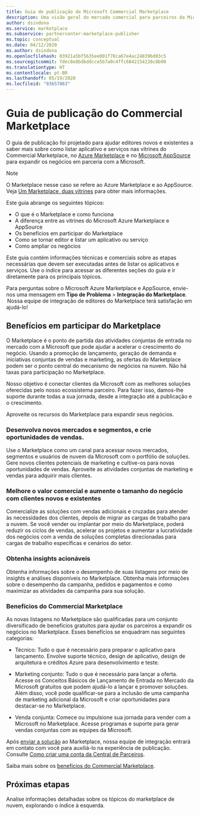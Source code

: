 ```yaml
---
title: Guia de publicação do Microsoft Commercial Marketplace
description: Uma visão geral do mercado comercial para parceiros da Microsoft que desejam publicar ofertas no Microsoft AppSource e no Azure Marketplace.
author: dsindona
ms.service: marketplace
ms.subservice: partnercenter-marketplace-publisher
ms.topic: conceptual
ms.date: 04/12/2020
ms.author: dsindona
ms.openlocfilehash: 03921a5bf5635ee001f78ca67e4ac24839bd03c5
ms.sourcegitcommit: fdec8e8bdbddcce5b7a0c4ffc6842154220c8b90
ms.translationtype: HT
ms.contentlocale: pt-BR
ms.lasthandoff: 05/19/2020
ms.locfileid: "83657863"
---
```

# <a name="commercial-marketplace-publishing-guide"></a>Guia de publicação do Commercial Marketplace

O guia de publicação foi projetado para ajudar editores novos e existentes a saber mais sobre como listar aplicativo e serviços nas vitrines do Commercial Marketplace, no [Azure Marketplace](https://azuremarketplace.microsoft.com) e no [Microsoft AppSource](https://appsource.microsoft.com) para expandir os negócios em parceria com a Microsoft.

>[!Note]
>O Marketplace nesse caso se refere ao Azure Marketplace e ao AppSource.  Veja [Um Marketplace, duas vitrines](https://docs.microsoft.com/azure/marketplace/comparing-appsource-azure-marketplace) para obter mais informações.

Este guia abrange os seguintes tópicos: 
*   O que é o Marketplace e como funciona 
*   A diferença entre as vitrines do Microsoft Azure Marketplace e AppSource 
*   Os benefícios em participar do Marketplace 
*   Como se tornar editor e listar um aplicativo ou serviço 
*   Como ampliar os negócios 

Este guia contém informações técnicas e comerciais sobre as etapas necessárias que devem ser executadas antes de listar os aplicativos e serviços. Use o índice para acessar as diferentes seções do guia e ir diretamente para os principais tópicos.

Para perguntas sobre o Microsoft Azure Marketplace e AppSource, envie-nos uma mensagem em **Tipo de Problema** > **Integração do Marketplace**.  Nossa equipe de integração de editores do Marketplace terá satisfação em ajudá-lo! 

## <a name="benefits-of-participating-in-the-marketplace"></a>Benefícios em participar do Marketplace 

O Marketplace é o ponto de partida das atividades conjuntas de entrada no mercado com a Microsoft que pode ajudar a acelerar o crescimento do negócio. Usando a promoção de lançamento, geração de demanda e iniciativas conjuntas de vendas e marketing, as ofertas do Marketplace podem ser o ponto central do mecanismo de negócios na nuvem. Não há taxas para participação no Marketplace.

Nosso objetivo é conectar clientes da Microsoft com as melhores soluções oferecidas pelo nosso ecossistema parceiro. Para fazer isso, damos-lhe suporte durante todas a sua jornada, desde a integração até a publicação e o crescimento. 

Aproveite os recursos do Marketplace para expandir seus negócios.

### <a name="expand-to-new-markets-and-segments-and-generate-new-sales-opportunities"></a>Desenvolva novos mercados e segmentos, e crie oportunidades de vendas.

Use o Marketplace como um canal para acessar novos mercados, segmentos e usuários de nuvem da Microsoft com o portfólio de soluções. Gere novos clientes potenciais de marketing e cultive-os para novas oportunidades de vendas. Aproveite as atividades conjuntas de marketing e vendas para adquirir mais clientes.

### <a name="enhance-business-value-and-increase-deal-size-with-existing-and-new-customers"></a>Melhore o valor comercial e aumente o tamanho do negócio com clientes novos e existentes 

Comercialize as soluções com vendas adicionais e cruzadas para atender às necessidades dos clientes, depois de migrar as cargas de trabalho para a nuvem. Se você vender ou implantar por meio do Marketplace, poderá reduzir os ciclos de vendas, acelerar os projetos e aumentar a lucratividade dos negócios com a venda de soluções completas direcionadas para cargas de trabalho específicas e cenários do setor. 

### <a name="get-actionable-insights"></a>Obtenha insights acionáveis 

Obtenha informações sobre o desempenho de suas listagens por meio de insights e análises disponíveis no Marketplace. Obtenha mais informações sobre o desempenho da campanha, pedidos e pagamentos e como maximizar as atividades da campanha para sua solução.

### <a name="commercial-marketplace-benefits"></a>Benefícios do Commercial Marketplace 

As novas listagens no Marketplace são qualificadas para um conjunto diversificado de benefícios gratuitos para ajudar os parceiros a expandir os negócios no Marketplace. Esses benefícios se enquadram nas seguintes categorias: 

*   Técnico: Tudo o que é necessário para preparar o aplicativo para lançamento. Envolve suporte técnico, design de aplicativo, design de arquitetura e créditos Azure para desenvolvimento e teste. 

*   Marketing conjunto: Tudo o que é necessário para lançar a oferta. Acesse os Conceitos Básicos de Lançamento de Entrada no Mercado da Microsoft gratuitos que podem ajudá-lo a lançar e promover soluções. Além disso, você pode qualificar-se para a inclusão de uma campanha de marketing adicional da Microsoft e criar oportunidades para destacar-se no Marketplace.

*   Venda conjunta: Comece ou impulsione sua jornada para vender com a Microsoft no Marketplace. Acesse programas e suporte para gerar vendas conjuntas com as equipes da Microsoft.

Após [enviar a solução](https://partner.microsoft.com/dashboard/account/v3/enrollment/introduction/partnership) ao Marketplace, nossa equipe de integração entrará em contato com você para auxiliá-lo na experiência de publicação.  Consulte [Como criar uma conta da Central de Parceiros](https://docs.microsoft.com/azure/marketplace/partner-center-portal/create-account).

Saiba mais sobre os [benefícios do Commercial Marketplace](https://docs.microsoft.com//azure/marketplace/gtm-your-marketplace-benefits).

## <a name="next-steps"></a>Próximas etapas

Analise informações detalhadas sobre os tópicos do marketplace de nuvem, explorando o índice à esquerda. 
